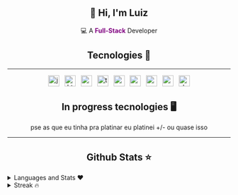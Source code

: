 
<h2 align="center">👋 Hi, I'm Luiz</h2>
<p align="center">
  💻 A <strong style="color:purple">Full-Stack</strong> Developer<br>
</p>

<h2 align="center">Tecnologies 🔧</h2>

---

<div align="center">
  <img src="https://img.shields.io/badge/JavaScript-F7DF1E?logo=javascript&logoColor=black&style=for-the-badge" height="25" alt="javascript logo"  />
  <img width="4" />
  <img src="https://img.shields.io/badge/HTML5-E34F26?logo=html5&logoColor=white&style=for-the-badge" height="25" alt="html5 logo"  />
  <img width="4" />
  <img src="https://img.shields.io/badge/CSS3-1572B6?logo=css3&logoColor=white&style=for-the-badge" height="25" alt="css3 logo"  />
  <img width="4" />
  <img src="https://img.shields.io/badge/TypeScript-3178C6?logo=typescript&logoColor=white&style=for-the-badge" height="25" alt="typescript logo"  />
  <img width="4" />
  <img src="https://img.shields.io/badge/Node.js-339933?logo=nodedotjs&logoColor=white&style=for-the-badge" height="25" alt="nodejs logo"  />
  <img width="4" />
  <img src="https://img.shields.io/badge/C-A8B9CC?logo=c&color=black&logoColor=white&style=for-the-badge%22" height="25" alt="c logo"  />
  <img width="4" />
  <img src="https://img.shields.io/badge/React-61DAFB?logo=react&logoColor=black&style=for-the-badge" height="25" alt="react logo"  />
  <img width="4" />
  <img src="https://img.shields.io/badge/C%20Sharp-239120?logo=csharp&color=purple&style=for-the-badge" height="25" alt="csharp logo"  />
  <img width="4" />
  <img src="https://img.shields.io/badge/.NET-512BD4?logo=dotnet&logoColor=white&style=for-the-badge" height="25" alt="dot-net logo"  />
</div>


<h2 align="center">In progress tecnologies 🖥️</h2>

<div align="center">
  pse as que eu tinha pra platinar eu platinei +/- ou quase isso
</div>

---

<h2 align="center">Github Stats ⭐</h2>


<details>
  <summary>Languages and Stats ❤️</summary>
  <br>
  <p align="center">
    <a href="https://github.com/luizhenriquedu">
      <img src="https://github-readme-stats.vercel.app/api?username=luizhenriquedu&show_icons=true&theme=gruvbox_light&line_height=27" alt="GitHub Stats" />
      <img src="https://github-readme-stats.vercel.app/api/top-langs/?username=luizhenriquedu&langs_count=8&layout=compact&theme=gruvbox_light" alt="Top Languages" />
    </a>
  </p>
</details>

<details>
  <summary>Streak 🔥</summary>
  <br>
  <p align="center">
    <a href="https://github.com/luizhenriquedu">
      <img src="https://github-readme-streak-stats.herokuapp.com/?user=luizhenriquedu&hide_border=false&theme=gruvbox-duo" alt="GitHub Streak" />
    </a>
  </p>
</details>

###
